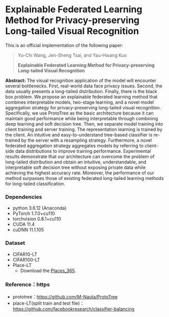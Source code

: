 # **Explainable Federated Learning Method for Privacy-preserving Long-tailed Visual Recognition**

This is an official implementation of the following paper:

> Yu-Chi Wang, Jen-Sheng Tsai, and Yau-Hwang Kuo
>
> **Explainable Federated Learning Method for Privacy-preserving Long-tailed Visual Recognition**
>


**Abstract:** The visual recognition application of the model will encounter several bottlenecks. First, real-world data face privacy issues. Second, the data usually presents a long-tailed distribution. Finally, there is the black box problem. We propose an explainable federated learning method that combines interpretable models, two-stage learning, and a novel model aggregation strategy for privacy-preserving long-tailed visual recognition. Specifically, we use ProtoTree as the basic architecture because it can maintain good performance while being interpretable through combining deep learning and soft decision tree. Then, we separate model training into client training and server training. The representation learning is trained by the client. An intuitive and easy-to-understand tree-based classifier is re-trained by the server with a resampling strategy. Furthermore, a novel federated aggregation strategy aggregates models by referring to client-side data distributions to improve training performance. Experimental results demonstrate that our architecture can overcome the problem of long-tailed distribution and obtain an intuitive, understandable, and interpretable soft decision tree without exposing private data while achieving the highest accuracy rate. Moreover, the performance of our method surpasses those of existing federated long-tailed learning methods for long-tailed classification.



### Dependencies

- python 3.6.12 (Anaconda)
- PyTorch 1.7.0+cu110
- torchvision 0.8.1+cu110
- CUDA 11.4
- cuDNN 11.1.105



### Dataset

- CIFAR10-LT
- CIFAR100-LT
- Place-LT
    - Download the [Places_365](http://places2.csail.mit.edu/download.html).

### Reference：https
* prototree：https://github.com/M-Nauta/ProtoTree
* place-LT(split train and test file)：https://github.com/facebookresearch/classifier-balancing

